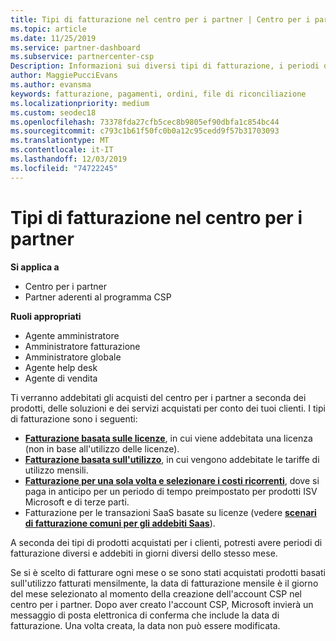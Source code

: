 ```yaml
---
title: Tipi di fatturazione nel centro per i partner | Centro per i partner
ms.topic: article
ms.date: 11/25/2019
ms.service: partner-dashboard
ms.subservice: partnercenter-csp
Description: Informazioni sui diversi tipi di fatturazione, i periodi di fatturazione e le date di fatturazione che potrebbero essere visualizzati nel centro per i partner.
author: MaggiePucciEvans
ms.author: evansma
keywords: fatturazione, pagamenti, ordini, file di riconciliazione
ms.localizationpriority: medium
ms.custom: seodec18
ms.openlocfilehash: 73378fda27cfb5cec8b9805ef90dbfa1c854bc44
ms.sourcegitcommit: c793c1b61f50fc0b0a12c95cedd9f57b31703093
ms.translationtype: MT
ms.contentlocale: it-IT
ms.lasthandoff: 12/03/2019
ms.locfileid: "74722245"
---
```

# <a name="types-of-billing-in-partner-center"></a>Tipi di fatturazione nel centro per i partner

**Si applica a**

- Centro per i partner
- Partner aderenti al programma CSP

**Ruoli appropriati**

- Agente amministratore
- Amministratore fatturazione
- Amministratore globale
- Agente help desk
- Agente di vendita

Ti verranno addebitati gli acquisti del centro per i partner a seconda dei prodotti, delle soluzioni e dei servizi acquistati per conto dei tuoi clienti. I tipi di fatturazione sono i seguenti:

- [**Fatturazione basata sulle licenze**](license-based-billing.md), in cui viene addebitata una licenza (non in base all'utilizzo delle licenze).
- [**Fatturazione basata sull'utilizzo**](usage-based-billing.md), in cui vengono addebitate le tariffe di utilizzo mensili.
- [**Fatturazione per una sola volta e selezionare i costi ricorrenti**](one-time-and-recurring-billing.md), dove si paga in anticipo per un periodo di tempo preimpostato per prodotti ISV Microsoft e di terze parti.
- Fatturazione per le transazioni SaaS basate su licenze (vedere [**scenari di fatturazione comuni per gli addebiti Saas**](common-billing-scenarios-saas.md)).

A seconda dei tipi di prodotti acquistati per i clienti, potresti avere periodi di fatturazione diversi e addebiti in giorni diversi dello stesso mese.

Se si è scelto di fatturare ogni mese o se sono stati acquistati prodotti basati sull'utilizzo fatturati mensilmente, la data di fatturazione mensile è il giorno del mese selezionato al momento della creazione dell'account CSP nel centro per i partner. Dopo aver creato l'account CSP, Microsoft invierà un messaggio di posta elettronica di conferma che include la data di fatturazione. Una volta creata, la data non può essere modificata.
